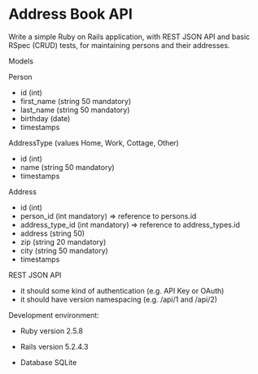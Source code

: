 # Address Book API

Write a simple Ruby on Rails application, with REST JSON API and basic RSpec (CRUD) tests, for maintaining persons and their addresses.

Models

Person
- id (int)
- first_name (string 50 mandatory)
- last_name (string 50 mandatory)
- birthday (date)
- timestamps

AddressType (values Home, Work, Cottage, Other)
- id (int)
- name (string 50 mandatory)
- timestamps

Address
- id (int)
- person_id (int mandatory) => reference to persons.id
- address_type_id (int mandatory) => reference to address_types.id 
- address (string 50)
- zip (string 20 mandatory)
- city (string 50 mandatory)
- timestamps

REST JSON API
- it should some kind of authentication (e.g. API Key or OAuth)
- it should have version namespacing (e.g. /api/1 and /api/2)

Development environment:

* Ruby version 2.5.8

* Rails version 5.2.4.3

* Database SQLite
